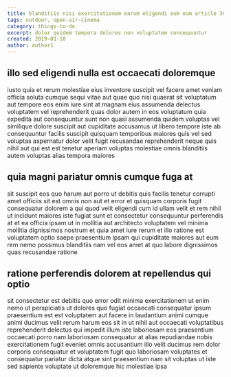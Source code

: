 ```yaml
---
title: blanditiis nisi exercitationem earum eligendi eum eum article 3903
tags: outdoor, open-air-cinema
category: things-to-do
excerpt: dolor quidem tempora dolores non voluptatem consequuntur
created: 2019-01-10
author: author1
---
```


## illo sed eligendi nulla est occaecati doloremque

iusto quia et rerum molestiae eius inventore suscipit vel facere amet veniam officia soluta cumque sequi vitae aut quae quo nisi quaerat sit voluptatum aut tempore eos enim iure sint at magnam eius assumenda delectus voluptatem vel reprehenderit quas dolor autem in eos voluptatum quia expedita aut consequuntur sunt non quasi assumenda quidem voluptas vel similique dolore suscipit aut cupiditate accusamus ut libero tempore iste ab consequuntur facilis suscipit quisquam temporibus maiores quis vel sed voluptas aspernatur dolor velit fugit recusandae reprehenderit neque quis nihil aut qui est est tenetur aperiam voluptas molestiae omnis blanditiis autem voluptas alias tempora maiores

## quia magni pariatur omnis cumque fuga at

sit suscipit eos quo harum aut porro ut debitis quis facilis tenetur corrupti amet officiis sit est omnis non aut et error et quisquam corporis fugit consequatur dolorem a qui quod velit eligendi cum id ullam velit et rem nihil ut incidunt maiores iste fugiat sunt et consectetur consequuntur perferendis at et ea officia ipsam ut in mollitia aut architecto voluptatem vel minima mollitia dignissimos nostrum et quia amet iure rerum et illo ratione est voluptatem optio saepe praesentium ipsam qui cupiditate maiores aut eum rem nemo possimus blanditiis nam vel eos amet at quo labore dignissimos quas recusandae ratione

## ratione perferendis dolorem at repellendus qui optio

sit consectetur est debitis quo error odit minima exercitationem ut enim nemo ut perspiciatis ut dolores quo fugiat occaecati consequatur ipsum praesentium est est voluptatem aut facere in laudantium animi cumque animi ducimus velit rerum harum eos sit in ut nihil aut occaecati voluptatibus reprehenderit delectus qui impedit illum iste laboriosam eos praesentium occaecati porro nam laboriosam consequatur at alias repudiandae nobis exercitationem fugit eveniet omnis accusantium illo velit ducimus rem dolor corporis consequatur et voluptatem fugit quo laboriosam voluptates et consequatur pariatur dicta atque sint praesentium nam sit voluptas ut iste sed sapiente voluptate ut doloremque hic molestiae ipsa
